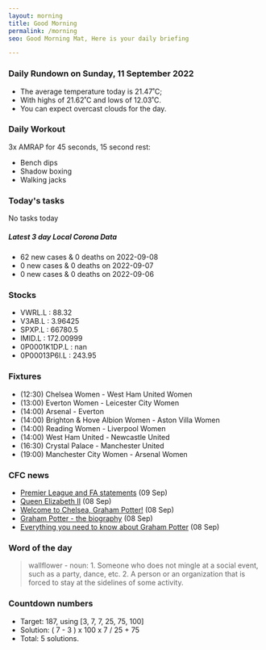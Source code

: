 ```yaml
---
layout: morning
title: Good Morning
permalink: /morning
seo: Good Morning Mat, Here is your daily briefing

---
```


<!-- weather_marker starts -->
### Daily Rundown on Sunday, 11 September 2022

- The average temperature today is 21.47˚C;
- With highs of 21.62˚C and lows of 12.03˚C.
- You can expect overcast clouds for the day.

<!-- weather_marker ends -->

### Daily Workout
<!-- workout_marker starts -->
3x AMRAP for 45 seconds, 15 second rest:

- Bench dips
- Shadow boxing
- Walking jacks

<!-- workout_marker ends -->

### Today's tasks
<!-- task_marker starts -->
No tasks today
<!-- task_marker ends -->

<!-- c19_marker starts -->
##### Latest 3 day Local Corona Data

- 62 new cases & 0 deaths on 2022-09-08
- 0 new cases & 0 deaths on 2022-09-07
- 0 new cases & 0 deaths on 2022-09-06

<!-- c19_marker ends -->

### Stocks

<!-- stocks_marker starts -->

- VWRL.L : 88.32
- V3AB.L : 3.96425
- SPXP.L : 66780.5
- IMID.L : 172.00999
- 0P0001K1DP.L : nan
- 0P00013P6I.L : 243.95

<!-- stocks_marker ends -->

### Fixtures

<!-- sports_marker starts -->

<ul>
<li>(12:30) Chelsea Women - West Ham United Women</li>
<li>(13:00) Everton Women - Leicester City Women</li>
<li>(14:00) Arsenal - Everton</li>
<li>(14:00) Brighton & Hove Albion Women - Aston Villa Women</li>
<li>(14:00) Reading Women - Liverpool Women</li>
<li>(14:00) West Ham United - Newcastle United</li>
<li>(16:30) Crystal Palace - Manchester United</li>
<li>(19:00) Manchester City Women - Arsenal Women</li>
</ul>

<!-- sports_marker ends -->

### CFC news

<!-- cfc_marker starts -->
- [Premier League and FA statements](https://chelseafc.com/en/news/article/premier-league-statement-fulham-fixture) (09 Sep)
- [Queen Elizabeth II](https://chelseafc.com/en/news/article/queen-elizabeth-ii) (08 Sep)
- [Welcome to Chelsea, Graham Potter!](https://chelseafc.com/en/news/article/welcome-to-chelsea-graham-potter) (08 Sep)
- [Graham Potter - the biography](https://chelseafc.com/en/news/article/graham-potter-the-biography) (08 Sep)
- [Everything you need to know about Graham Potter](https://chelseafc.com/en/news/article/everything-you-need-to-know-about-graham-potter) (08 Sep)

<!-- cfc_marker ends -->

### Word of the day
<!-- word_marker starts -->

 > wallflower - noun: 1. Someone who does not mingle at a social event, such as a party, dance, etc. 2. A person or an organization that is forced to stay at the sidelines of some activity.

<!-- word_marker ends -->

### Countdown numbers
<!-- game_marker starts -->

- Target: 187, using [3, 7, 7, 25, 75, 100]
- Solution: ( 7 - 3 ) x 100 x 7 / 25 + 75
- Total: 5 solutions.

<!-- game_marker ends -->